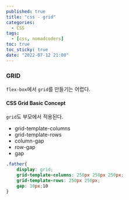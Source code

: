 ```yaml
---
published: true
title: "css - grid"
categories:
  - CSS
tags:
  - [css, nomadcoders]
toc: true
toc_sticky: true
date: "2022-07-12 21:00"
---
```


### GRID

`flex-box`에서 `grid`를 만들기는 어렵다.

#### CSS Grid Basic Concept

`grid`도 부모에서 적용된다.

* grid-template-columns
* grid-template-rows
* column-gap
* row-gap
* gap

```css
.father{
    display: grid;
    grid-template-columns: 250px 250px 250px;
    grid-template-rows: 250px 250px;
    gap: 10px;10
}
```

